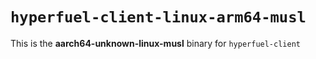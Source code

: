 # `hyperfuel-client-linux-arm64-musl`

This is the **aarch64-unknown-linux-musl** binary for `hyperfuel-client`
